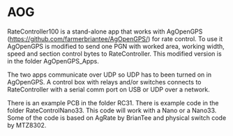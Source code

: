 # AOG
RateController100 is a stand-alone app that works with AgOpenGPS (https://github.com/farmerbriantee/AgOpenGPS/) for rate control. To use it AgOpenGPS is modified to send one PGN with worked area, working width, speed and section control bytes to RateController. This modified version is in the folder AgOpenGPS_Apps. 

The two apps communicate over UDP so UDP has to been turned on in AgOpenGPS. A control box with relays and/or switches connects to RateController with a serial comm port on USB or UDP over a network.

There is an example PCB in the folder RC31. There is example code in the folder RateControlNano33. This code will work with a Nano or a Nano33. Some of the code is based on AgRate by BrianTee and physical switch code by MTZ8302.
